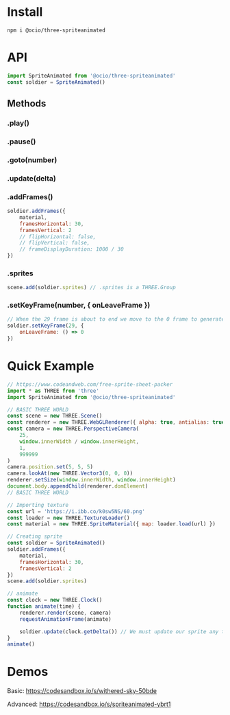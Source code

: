 # Install

`npm i @ocio/three-spriteanimated`

# API

```js
import SpriteAnimated from '@ocio/three-spriteanimated'
const soldier = SpriteAnimated()
```

## Methods

### .play()

### .pause()

### .goto(number)

### .update(delta)

### .addFrames()

```js
soldier.addFrames({
    material,
    framesHorizontal: 30,
    framesVertical: 2
    // flipHorizontal: false,
    // flipVertical: false,
    // frameDisplayDuration: 1000 / 30
})
```

### .sprites

```js
scene.add(soldier.sprites) // .sprites is a THREE.Group
```

### .setKeyFrame(number, { onLeaveFrame })

```js
// When the 29 frame is about to end we move to the 0 frame to generate a loop
soldier.setKeyFrame(29, {
    onLeaveFrame: () => 0
})
```

# Quick Example

```js
// https://www.codeandweb.com/free-sprite-sheet-packer
import * as THREE from 'three'
import SpriteAnimated from '@ocio/three-spriteanimated'

// BASIC THREE WORLD
const scene = new THREE.Scene()
const renderer = new THREE.WebGLRenderer({ alpha: true, antialias: true })
const camera = new THREE.PerspectiveCamera(
    25,
    window.innerWidth / window.innerHeight,
    1,
    999999
)
camera.position.set(5, 5, 5)
camera.lookAt(new THREE.Vector3(0, 0, 0))
renderer.setSize(window.innerWidth, window.innerHeight)
document.body.appendChild(renderer.domElement)
// BASIC THREE WORLD

// Importing texture
const url = 'https://i.ibb.co/k0sw5NS/60.png'
const loader = new THREE.TextureLoader()
const material = new THREE.SpriteMaterial({ map: loader.load(url) })

// Creating sprite
const soldier = SpriteAnimated()
soldier.addFrames({
    material,
    framesHorizontal: 30,
    framesVertical: 2
})
scene.add(soldier.sprites)

// animate
const clock = new THREE.Clock()
function animate(time) {
    renderer.render(scene, camera)
    requestAnimationFrame(animate)

    soldier.update(clock.getDelta()) // We must update our sprite any time
}
animate()
```

# Demos

Basic: https://codesandbox.io/s/withered-sky-50bde

Advanced: https://codesandbox.io/s/spriteanimated-ybrt1
